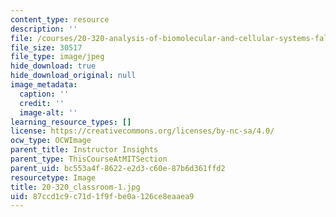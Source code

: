 ```yaml
---
content_type: resource
description: ''
file: /courses/20-320-analysis-of-biomolecular-and-cellular-systems-fall-2012/87ccd1c9c71d1f9fbe0a126ce8eaaea9_20-320_classroom-1.jpg
file_size: 30517
file_type: image/jpeg
hide_download: true
hide_download_original: null
image_metadata:
  caption: ''
  credit: ''
  image-alt: ''
learning_resource_types: []
license: https://creativecommons.org/licenses/by-nc-sa/4.0/
ocw_type: OCWImage
parent_title: Instructor Insights
parent_type: ThisCourseAtMITSection
parent_uid: bc553a4f-8622-e2d3-c60e-87b6d361ffd2
resourcetype: Image
title: 20-320_classroom-1.jpg
uid: 87ccd1c9-c71d-1f9f-be0a-126ce8eaaea9
---
```

